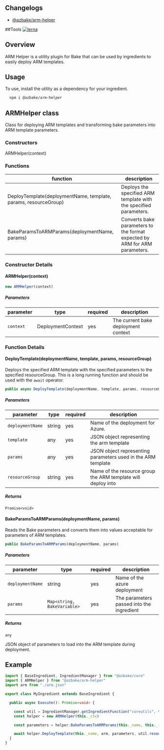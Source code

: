 ## Changelogs
* [@azbake/arm-helper](./CHANGELOG.md)

##Tools
[![lerna](https://img.shields.io/badge/maintained%20with-lerna-cc00ff.svg)](https://lernajs.io/)

## Overview

ARM Helper is a utility plugin for Bake that can be used by ingredients to easily deploy ARM templates.

## Usage

To use, install the utility as a dependency for your ingredient.

```bash
  npm i @azbake/arm-helper
```

## ARMHelper class

Class for deploying ARM templates and transforming bake parameters into ARM template parameters.

### Constructors

ARMHelper(context)

### Functions

|function|description|
|--------|-----------|
|DeployTemplate(deploymentName, template, params, resourceGroup)| Deploys the specified ARM template with the specified parameters.|
|BakeParamsToARMParams(deploymentName, params)| Converts bake parameters to the format expected by ARM for ARM parameters.|

### Constructor Details

#### ARMHelper(context)

```typescript
new ARMHelper(context)
```

##### Parameters
|parameter|type|required|description|
|---------|----|--------|-----------|
|``context``|DeploymentContext|yes|The current bake deployment context|

### Function Details

#### DeployTemplate(deploymentName, template, params, resourceGroup)

Deploys the specified ARM template with the specified parameters to the specified resourceGroup.  This is a long running function and should be used with the ``await`` operator.

```typescript
public async DeployTemplate(deploymentName, template, params, resourceGroup)
```

##### Parameters
|parameter|type|required|description|
|---------|----|--------|-----------|
|``deploymentName``|string|yes|Name of the deployment for Azure.|
|``template``|any|yes|JSON object representing the arm template|
|``params``|any|yes|JSON object representing parameters used in the ARM template|
|``resourceGroup``|string|yes|Name of the resource group the ARM template will deploy into|

##### Returns
``Promise<void>``

#### BakeParamsToARMParams(deploymentName, params)

Reads the Bake parameters and converts them into values acceptable for parameters of ARM templates.

```typescript
public BakeParamsToARMParams(deploymentName, params)
```

##### Parameters
|parameter|type|required|description|
|---------|----|--------|-----------|
|``deploymentName``|string|yes|Name of the azure deployment|
|``params``|``Map<string, BakeVariable>``|yes|The parameters passed into the ingredient|

##### Returns
``any``

JSON object of parameters to load into the ARM template during deployment.







## Example

```typescript
import { BaseIngredient, IngredientManager } from "@azbake/core"
import { ARMHelper } from "@azbake/arm-helper"
import arm from "./arm.json"

export class MyIngredient extends BaseIngredient {

  public async Execute(): Promise<void> {

    const util = IngredientManager.getIngredientFunction("coreutils", this._ctx)
    const helper = new ARMHelper(this._ctx)

    const parameters = helper.BakeParamsToARMParams(this._name, this._ingredient.properties.parameters)

    await helper.DeployTemplate(this._name, arm, parameters, util.resource_group())
  }
}

```